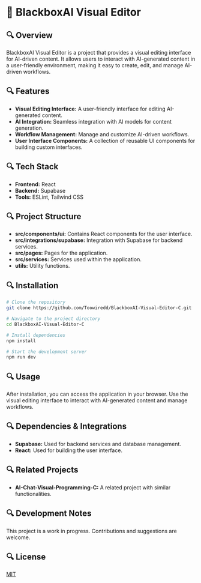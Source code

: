 # 🔎 BlackboxAI Visual Editor

## 🔍 Overview
BlackboxAI Visual Editor is a project that provides a visual editing interface for AI-driven content. It allows users to interact with AI-generated content in a user-friendly environment, making it easy to create, edit, and manage AI-driven workflows.

## 🔍 Features
- **Visual Editing Interface:** A user-friendly interface for editing AI-generated content.
- **AI Integration:** Seamless integration with AI models for content generation.
- **Workflow Management:** Manage and customize AI-driven workflows.
- **User Interface Components:** A collection of reusable UI components for building custom interfaces.

## 🔍 Tech Stack
- **Frontend:** React
- **Backend:** Supabase
- **Tools:** ESLint, Tailwind CSS

## 🔍 Project Structure
- **src/components/ui:** Contains React components for the user interface.
- **src/integrations/supabase:** Integration with Supabase for backend services.
- **src/pages:** Pages for the application.
- **src/services:** Services used within the application.
- **utils:** Utility functions.

## 🔍 Installation
```bash
# Clone the repository
git clone https://github.com/Toowiredd/BlackboxAI-Visual-Editor-C.git

# Navigate to the project directory
cd BlackboxAI-Visual-Editor-C

# Install dependencies
npm install

# Start the development server
npm run dev
```

## 🔍 Usage
After installation, you can access the application in your browser. Use the visual editing interface to interact with AI-generated content and manage workflows.

## 🔍 Dependencies & Integrations
- **Supabase:** Used for backend services and database management.
- **React:** Used for building the user interface.

## 🔍 Related Projects
- **AI-Chat-Visual-Programming-C:** A related project with similar functionalities.

## 🔍 Development Notes
This project is a work in progress. Contributions and suggestions are welcome.

## 🔍 License
[MIT](LICENSE)
